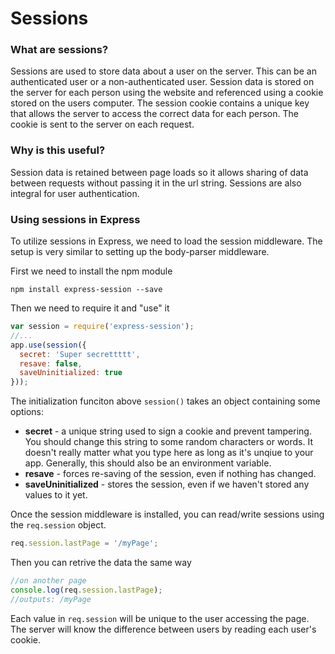 # Sessions

### What are sessions?

Sessions are used to store data about a user on the server. This can be an authenticated user or a non-authenticated user. Session data is stored on the server for each person using the website and referenced using a cookie stored on the users computer. The session cookie contains a unique key that allows the server to access the correct data for each person. The cookie is sent to the server on each request.

### Why is this useful?

Session data is retained between page loads so it allows sharing of data between requests without passing it in the url string. Sessions are also integral for user authentication.

### Using sessions in Express

To utilize sessions in Express, we need to load the session middleware. The setup is very similar to setting up the body-parser middleware.

First we need to install the npm module

```
npm install express-session --save
```

Then we need to require it and "use" it

```js
var session = require('express-session');
//...
app.use(session({
  secret: 'Super secrettttt',
  resave: false,
  saveUninitialized: true
}));
```

The initialization funciton above `session()` takes an object containing some options:

* **secret** - a unique string used to sign a cookie and prevent tampering. You should change this string to some random characters or words. It doesn't really matter what you type here as long as it's unqiue to your app. Generally, this should also be an environment variable.
* **resave** - forces re-saving of the session, even if nothing has changed.
* **saveUninitialized** - stores the session, even if we haven't stored any values to it yet.

Once the session middleware is installed, you can read/write sessions using the `req.session` object.

```js
req.session.lastPage = '/myPage';
```

Then you can retrive the data the same way

```js
//on another page
console.log(req.session.lastPage);
//outputs: /myPage
```

Each value in `req.session` will be unique to the user accessing the page. The server will know the difference between users by reading each user's cookie.
